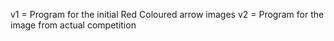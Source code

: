v1 = Program for the initial Red Coloured arrow images
v2 = Program for the image from actual competition
